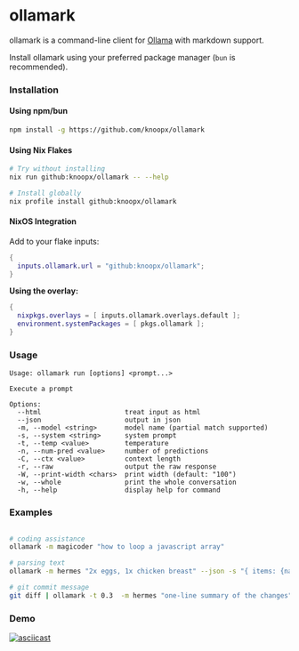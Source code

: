 # ollamark

ollamark is a command-line client for [Ollama](https://ollama.com/) with markdown support.

Install ollamark using your preferred package manager (`bun` is recommended).

### Installation

#### Using npm/bun

```bash
npm install -g https://github.com/knoopx/ollamark
```

#### Using Nix Flakes

```bash
# Try without installing
nix run github:knoopx/ollamark -- --help

# Install globally
nix profile install github:knoopx/ollamark
```

#### NixOS Integration

Add to your flake inputs:

```nix
{
  inputs.ollamark.url = "github:knoopx/ollamark";
}
```

**Using the overlay:**

```nix
{
  nixpkgs.overlays = [ inputs.ollamark.overlays.default ];
  environment.systemPackages = [ pkgs.ollamark ];
}
```

### Usage

```text
Usage: ollamark run [options] <prompt...>

Execute a prompt

Options:
  --html                     treat input as html
  --json                     output in json
  -m, --model <string>       model name (partial match supported)
  -s, --system <string>      system prompt
  -t, --temp <value>         temperature
  -n, --num-pred <value>     number of predictions
  -C, --ctx <value>          context length
  -r, --raw                  output the raw response
  -W, --print-width <chars>  print width (default: "100")
  -w, --whole                print the whole conversation
  -h, --help                 display help for command
```

### Examples

```bash

# coding assistance
ollamark -m magicoder "how to loop a javascript array"

# parsing text
ollamark -m hermes "2x eggs, 1x chicken breast" --json -s "{ items: {name: string; quantity: number }[] }"

# git commit message
git diff | ollamark -t 0.3  -m hermes "one-line summary of the changes" --raw
```

### Demo

[![asciicast](https://asciinema.org/a/fE9LzZxhJeaFeI5sHIu2lrYc0.svg)](https://asciinema.org/a/fE9LzZxhJeaFeI5sHIu2lrYc0)

